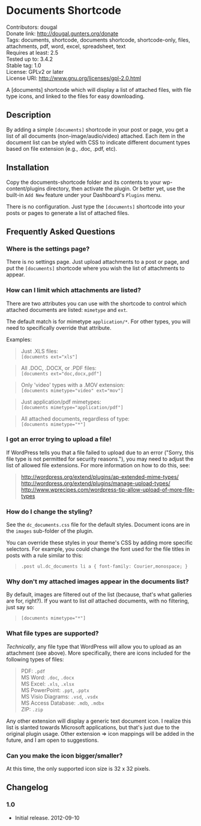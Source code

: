 # Documents Shortcode
Contributors: dougal  
Donate link: http://dougal.gunters.org/donate  
Tags: documents, shortcode, documents shortcode, shortcode-only, files, attachments, pdf, word, excel, spreadsheet, text  
Requires at least: 2.5  
Tested up to: 3.4.2  
Stable tag: 1.0  
License: GPLv2 or later  
License URI: http://www.gnu.org/licenses/gpl-2.0.html  

A [documents] shortcode which will display a list of attached files, with file type icons, and linked to the files for easy downloading.

## Description

By adding a simple `[documents]` shortcode in your post or page, you get a
list of all documents (non-image/audio/video) attached. Each item in the
document list can be styled with CSS to indicate different document types
based on file extension (e.g., .doc, .pdf, etc).

## Installation

Copy the documents-shortcode folder and its contents to your wp-content/plugins
directory, then activate the plugin. Or better yet, use the built-in `Add New`
feature under your Dashboard's `Plugins` menu.

There is no configuration. Just type the `[documents]` shortcode into your 
posts or pages to generate a list of attached files.

## Frequently Asked Questions

### Where is the settings page?

There is no settings page. Just upload attachments to a post or page, and put 
the `[documents]` shortcode where you wish the list of attachments to appear.

### How can I limit which attachments are listed?

There are two attributes you can use with the shortcode to control which
attached documents are listed: `mimetype` and `ext`.

The default match is for mimetype `application/*`. For other types, you will 
need to specifically override that attribute.

Examples:

> Just .XLS files:  
>   `[documents ext="xls"]`

> All .DOC, .DOCX, or .PDF files:  
>   `[documents ext="doc,docx,pdf"]`

> Only 'video' types with a .MOV extension:  
>   `[documents mimetype="video" ext="mov"]`

> Just application/pdf mimetypes:  
>   `[documents mimetype="application/pdf"]`

> All attached documents, regardless of type:  
>   `[documents mimetype="*"]`

### I got an error trying to upload a file!

If WordPress tells you that a file failed to upload due to an error ("Sorry, 
this file type is not permitted for security reasons."), you may need to 
adjust the list of allowed file extensions. For more information on how to do 
this, see: 

> http://wordpress.org/extend/plugins/ap-extended-mime-types/  
> http://wordpress.org/extend/plugins/manage-upload-types/  
> http://www.wprecipes.com/wordpress-tip-allow-upload-of-more-file-types

### How do I change the styling?

See the `dc_documents.css` file for the default styles. Document icons are in 
the `images` sub-folder of the plugin.

You can override these styles in your theme's CSS by adding more specific 
selectors. For example, you could change the font used for the file titles in 
posts with a rule similar to this:

> `.post ul.dc_documents li a { font-family: Courier,monospace; }`

### Why don't my attached images appear in the documents list?

By default, images are filtered out of the list (because, that's what 
galleries are for, right?). If you want to list *all* attached documents, 
with no filtering, just say so:

> `[documents mimetype="*"]`

### What file types are supported?

*Technically*, any file type that WordPress will allow you to upload as an 
attachment (see above). More specifically, there are icons included for the 
following types of files:

> PDF: `.pdf`  
> MS Word: `.doc`, `.docx`  
> MS Excel: `.xls`, `.xlsx`  
> MS PowerPoint: `.ppt`, `.pptx`  
> MS Visio Diagrams: `.vsd`, `.vsdx`  
> MS Access Database: `.mdb`, `.mdbx`  
> ZIP: `.zip`  

Any other extension will display a generic text document icon. I realize this 
list is slanted towards Microsoft applications, but that's just due to the 
original plugin usage. Other extension => icon mappings will be added in the 
future, and I am open to suggestions.

### Can you make the icon bigger/smaller?

At this time, the only supported icon size is 32 x 32 pixels. 

## Changelog
### 1.0
* Initial release. 2012-09-10

